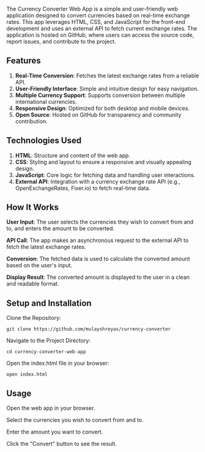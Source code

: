 The Currency Converter Web App is a simple and user-friendly web application designed to convert currencies based on real-time exchange rates. This app leverages HTML, CSS, and JavaScript for the front-end development and uses an external API to fetch current exchange rates. The application is hosted on GitHub, where users can access the source code, report issues, and contribute to the project.

## Features

  1) **Real-Time Conversion**: Fetches the latest exchange rates from a reliable API.
  2) **User-Friendly Interface**: Simple and intuitive design for easy navigation.
  3) **Multiple Currency Support**: Supports conversion between multiple international currencies.
  4) **Responsive Design**: Optimized for both desktop and mobile devices.
  5) **Open Source**: Hosted on GitHub for transparency and community contribution.

## Technologies Used

  1) **HTML**: Structure and content of the web app.
  2) **CSS**: Styling and layout to ensure a responsive and visually appealing design.
  3) **JavaScript**: Core logic for fetching data and handling user interactions.
  4) **External API**: Integration with a currency exchange rate API (e.g., OpenExchangeRates, Fixer.io) to fetch real-time data.

## How It Works

  **User Input**: The user selects the currencies they wish to convert from and to, and enters the amount to be converted.
    
  **API Call**: The app makes an asynchronous request to the external API to fetch the latest exchange rates.
  
  **Conversion**: The fetched data is used to calculate the converted amount based on the user's input.
    
  **Display Result**: The converted amount is displayed to the user in a clean and readable format.

## Setup and Installation

Clone the Repository:

    git clone https://github.com/mulayshreyas/currency-converter

Navigate to the Project Directory:

    cd currency-converter-web-app

Open the index.html file in your browser:

    open index.html

## Usage

  Open the web app in your browser.
    
  Select the currencies you wish to convert from and to.
  
  Enter the amount you want to convert.
  
  Click the "Convert" button to see the result.
